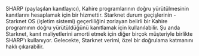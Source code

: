 SHARP (paylaşılan kanıtlayıcı), Kahire programlarının doğru yürütülmesinin kanıtlarını hesaplamak için bir hizmettir. Starknet durum geçişlerinin - Starknet OS (işletim sistemi) geçerliliğini zorlayan belirli bir Kahire programının doğru yürütüldüğünü kanıtlamak için kullanılabilir. Şu anda Starknet, kanıt maliyetlerini amorti etmek için diğer birçok müşteriyle birlikte SHARP'ı kullanıyor. Gelecekte, Starknet verimi, özel bir doğrulama katmanını haklı çıkarabilir.